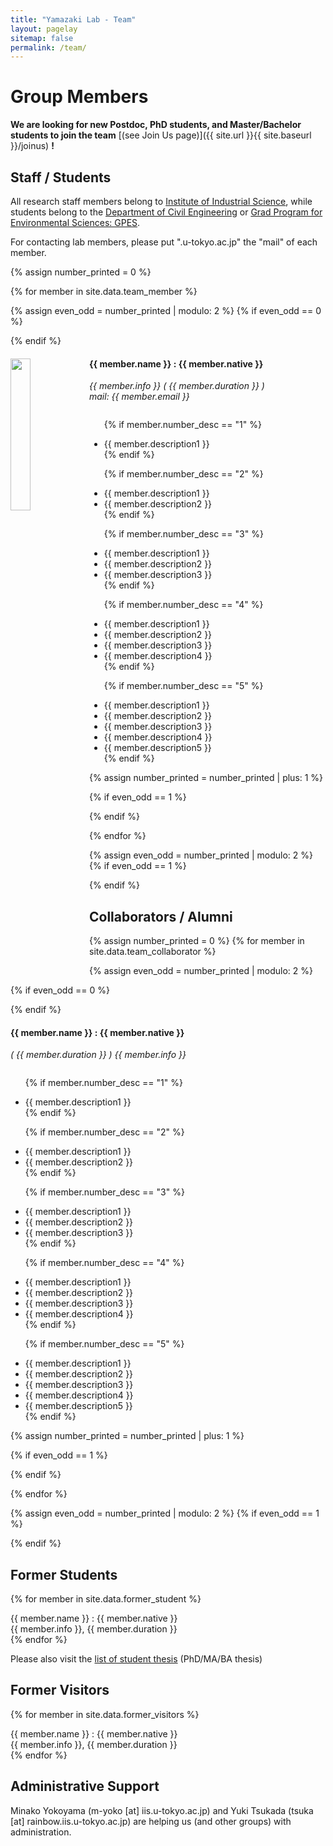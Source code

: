 ```yaml
---
title: "Yamazaki Lab - Team"
layout: pagelay
sitemap: false
permalink: /team/
---
```


# Group Members

 **We are  looking for new Postdoc, PhD students, and Master/Bachelor students to join the team** [(see Join Us page)]({{ site.url }}{{ site.baseurl }}/joinus) **!**



## Staff / Students

All research staff members belong to  [Institute of Industrial Science](https://www.iis.u-tokyo.ac.jp/), while students belong to the [Department of Civil Engineering](http://www.civil.t.u-tokyo.ac.jp/en/) or [Grad Program for Environmental Sciences: GPES](https://gpes.c.u-tokyo.ac.jp/index.html).

For contacting lab members, please put ".u-tokyo.ac.jp" the "mail" of each member.

{% assign number_printed = 0 %}

{% for member in site.data.team_member %}

{% assign even_odd = number_printed | modulo: 2 %}
{% if even_odd == 0 %}
<div class="row">
{% endif %}

<div class="col-sm-6 clearfix">
  <img src="{{ site.url }}{{ site.baseurl }}/images/teampic/{{ member.photo }}" class="img-responsive" width="25%" style="float: left" />
  <h4>{{ member.name }} : {{ member.native }} </h4>
  <i>{{ member.info }} ( {{ member.duration }} )<br>mail: {{ member.email }} </i>

<ul style="overflow: hidden">

  {% if member.number_desc == "1" %}
  <li> {{ member.description1 }} </li>
  {% endif %}

  {% if member.number_desc == "2" %}
  <li> {{ member.description1 }} </li>
  <li> {{ member.description2 }} </li>
  {% endif %}

  {% if member.number_desc == "3" %}
  <li> {{ member.description1 }} </li>
  <li> {{ member.description2 }} </li>
  <li> {{ member.description3 }} </li>
  {% endif %}

  {% if member.number_desc == "4" %}
  <li> {{ member.description1 }} </li>
  <li> {{ member.description2 }} </li>
  <li> {{ member.description3 }} </li>
  <li> {{ member.description4 }} </li>
  {% endif %}

  {% if member.number_desc == "5" %}
  <li> {{ member.description1 }} </li>
  <li> {{ member.description2 }} </li>
  <li> {{ member.description3 }} </li>
  <li> {{ member.description4 }} </li>
  <li> {{ member.description5 }} </li>
  {% endif %}

  </ul>
</div>

{% assign number_printed = number_printed | plus: 1 %}

{% if even_odd == 1 %}
</div>
{% endif %}

{% endfor %}

{% assign even_odd = number_printed | modulo: 2 %}
{% if even_odd == 1 %}
</div>
{% endif %}


## Collaborators / Alumni

{% assign number_printed = 0 %}
{% for member in site.data.team_collaborator %}

{% assign even_odd = number_printed | modulo: 2 %}

{% if even_odd == 0 %}
<div class="row">
{% endif %}

<div class="col-sm-6 clearfix">
  <h4>{{ member.name }} : {{ member.native }}</h4>
  <i>( {{ member.duration }} ) {{ member.info }}</i>
  <ul style="overflow: hidden">

  {% if member.number_desc == "1" %}
  <li> {{ member.description1 }} </li>
  {% endif %}

  {% if member.number_desc == "2" %}
  <li> {{ member.description1 }} </li>
  <li> {{ member.description2 }} </li>
  {% endif %}

  {% if member.number_desc == "3" %}
  <li> {{ member.description1 }} </li>
  <li> {{ member.description2 }} </li>
  <li> {{ member.description3 }} </li>
  {% endif %}

  {% if member.number_desc == "4" %}
  <li> {{ member.description1 }} </li>
  <li> {{ member.description2 }} </li>
  <li> {{ member.description3 }} </li>
  <li> {{ member.description4 }} </li>
  {% endif %}

  {% if member.number_desc == "5" %}
  <li> {{ member.description1 }} </li>
  <li> {{ member.description2 }} </li>
  <li> {{ member.description3 }} </li>
  <li> {{ member.description4 }} </li>
  <li> {{ member.description5 }} </li>
  {% endif %}


  </ul>
</div>

{% assign number_printed = number_printed | plus: 1 %}

{% if even_odd == 1 %}
</div>
{% endif %}

{% endfor %}

{% assign even_odd = number_printed | modulo: 2 %}
{% if even_odd == 1 %}
</div>
{% endif %}

## Former Students
<div class="row">

{% for member in site.data.former_student %}
<div class="col-sm-4 clearfix">
{{ member.name }} : {{ member.native }} <br/> {{ member.info }}, {{ member.duration }}
</div>
{% endfor %}

</div>

Please also visit the [list of student thesis](../student_thesis/) (PhD/MA/BA thesis)

## Former Visitors
<div class="row">

{% for member in site.data.former_visitors %}
<div class="col-sm-4 clearfix">
{{ member.name }} : {{ member.native }} <br/> {{ member.info }}, {{ member.duration }}
</div>
{% endfor %}

</div>

## Administrative Support
Minako Yokoyama (m-yoko [at] iis.u-tokyo.ac.jp) and Yuki Tsukada (tsuka [at] rainbow.iis.u-tokyo.ac.jp) are helping us (and other groups) with administration.
